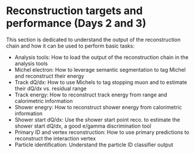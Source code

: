 # Reconstruction targets and performance (Days 2 and 3)

This section is dedicated to understand the output of the reconstruction chain and how it can be used to perform basic tasks:
- Analysis tools: How to load the output of the reconstruction chain in the analysis tools
- Michel electron: How to leverage semantic segmentation to tag Michel and reconstruct their energy
- Track dQ/dx: How to use Michels to tag stopping muon and to estimate their dQ/dx vs. residual range
- Track energy: How to reconstruct track energy from range and calorimetric information
- Shower enegry: How to reconstruct shower energy from calorimetric information
- Shower start dQ/dx: Use the shower start point reco. to estimate the shower start dQ/dx, a good e/gamma discrimination tool
- Primary ID and vertex reconstruction: How to use primary predictions to reconstruct the interaction vertex
- Particle identification: Understand the particle ID classifier output